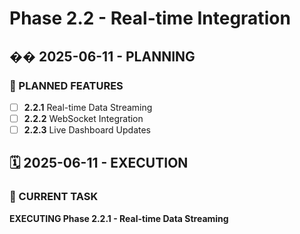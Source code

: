 # Phase 2.2 - Real-time Integration

## ��️ 2025-06-11 - PLANNING
### 🎯 PLANNED FEATURES
- [ ] **2.2.1** Real-time Data Streaming
- [ ] **2.2.2** WebSocket Integration
- [ ] **2.2.3** Live Dashboard Updates

## 🗓️ 2025-06-11 - EXECUTION
### 🚀 CURRENT TASK
**EXECUTING Phase 2.2.1 - Real-time Data Streaming**
